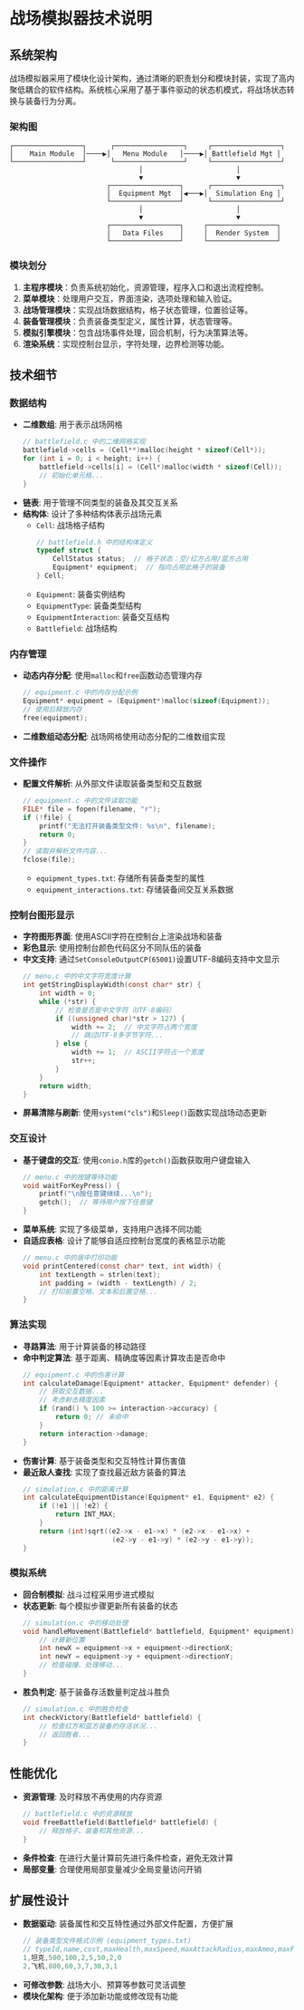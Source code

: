 # 战场模拟器技术说明

## 系统架构

战场模拟器采用了模块化设计架构，通过清晰的职责划分和模块封装，实现了高内聚低耦合的软件结构。系统核心采用了基于事件驱动的状态机模式，将战场状态转换与装备行为分离。

### 架构图

```
┌─────────────────┐      ┌─────────────────┐     ┌─────────────────┐
│    Main Module  │────▶│   Menu Module   │────▶│ Battlefield Mgt │
└─────────────────┘      └─────────────────┘     └─────────────────┘
                                │                       │
                                ▼                       ▼
                        ┌─────────────────┐      ┌─────────────────┐
                        │  Equipment Mgt  │◀───▶│  Simulation Eng │
                        └─────────────────┘      └─────────────────┘
                                │                       │
                                ▼                       ▼
                        ┌─────────────────┐     ┌─────────────────┐
                        │   Data Files    │     │  Render System  │
                        └─────────────────┘     └─────────────────┘
```

### 模块划分

1. **主程序模块**：负责系统初始化，资源管理，程序入口和退出流程控制。
2. **菜单模块**：处理用户交互，界面渲染，选项处理和输入验证。
3. **战场管理模块**：实现战场数据结构，格子状态管理，位置验证等。
4. **装备管理模块**：负责装备类型定义，属性计算，状态管理等。
5. **模拟引擎模块**：包含战场事件处理，回合机制，行为决策算法等。
6. **渲染系统**：实现控制台显示，字符处理，边界检测等功能。

## 技术细节

### 数据结构
- **二维数组**: 用于表示战场网格
  ```c
  // battlefield.c 中的二维网格实现
  battlefield->cells = (Cell**)malloc(height * sizeof(Cell*));
  for (int i = 0; i < height; i++) {
      battlefield->cells[i] = (Cell*)malloc(width * sizeof(Cell));
      // 初始化单元格...
  }
  ```
- **链表**: 用于管理不同类型的装备及其交互关系
- **结构体**: 设计了多种结构体表示战场元素
  - `Cell`: 战场格子结构
    ```c
    // battlefield.h 中的结构体定义
    typedef struct {
        CellStatus status;  // 格子状态：空/红方占用/蓝方占用
        Equipment* equipment;  // 指向占用此格子的装备
    } Cell;
    ```
  - `Equipment`: 装备实例结构
  - `EquipmentType`: 装备类型结构
  - `EquipmentInteraction`: 装备交互结构
  - `Battlefield`: 战场结构

### 内存管理
- **动态内存分配**: 使用`malloc`和`free`函数动态管理内存
  ```c
  // equipment.c 中的内存分配示例
  Equipment* equipment = (Equipment*)malloc(sizeof(Equipment));
  // 使用后释放内存
  free(equipment);
  ```
- **二维数组动态分配**: 战场网格使用动态分配的二维数组实现

### 文件操作
- **配置文件解析**: 从外部文件读取装备类型和交互数据
  ```c
  // equipment.c 中的文件读取功能
  FILE* file = fopen(filename, "r");
  if (!file) {
      printf("无法打开装备类型文件: %s\n", filename);
      return 0;
  }
  // 读取并解析文件内容...
  fclose(file);
  ```
  - `equipment_types.txt`: 存储所有装备类型的属性
  - `equipment_interactions.txt`: 存储装备间交互关系数据

### 控制台图形显示
- **字符图形界面**: 使用ASCII字符在控制台上渲染战场和装备
- **彩色显示**: 使用控制台颜色代码区分不同队伍的装备
- **中文支持**: 通过`SetConsoleOutputCP(65001)`设置UTF-8编码支持中文显示
  ```c
  // menu.c 中的中文字符宽度计算
  int getStringDisplayWidth(const char* str) {
      int width = 0;
      while (*str) {
          // 检查是否是中文字符（UTF-8编码）
          if ((unsigned char)*str > 127) {
              width += 2;  // 中文字符占两个宽度
              // 跳过UTF-8多字节字符...
          } else {
              width += 1;  // ASCII字符占一个宽度
              str++;
          }
      }
      return width;
  }
  ```
- **屏幕清除与刷新**: 使用`system("cls")`和`Sleep()`函数实现战场动态更新

### 交互设计
- **基于键盘的交互**: 使用`conio.h`库的`getch()`函数获取用户键盘输入
  ```c
  // menu.c 中的按键等待功能
  void waitForKeyPress() {
      printf("\n按任意键继续...\n");
      getch();  // 等待用户按下任意键
  }
  ```
- **菜单系统**: 实现了多级菜单，支持用户选择不同功能
- **自适应表格**: 设计了能够自适应控制台宽度的表格显示功能
  ```c
  // menu.c 中的居中打印功能
  void printCentered(const char* text, int width) {
      int textLength = strlen(text);
      int padding = (width - textLength) / 2;
      // 打印前置空格、文本和后置空格...
  }
  ```

### 算法实现
- **寻路算法**: 用于计算装备的移动路径
- **命中判定算法**: 基于距离、精确度等因素计算攻击是否命中
  ```c
  // equipment.c 中的伤害计算
  int calculateDamage(Equipment* attacker, Equipment* defender) {
      // 获取交互数据...
      // 考虑射击精度因素
      if (rand() % 100 >= interaction->accuracy) {
          return 0; // 未命中
      }
      return interaction->damage;
  }
  ```
- **伤害计算**: 基于装备类型和交互特性计算伤害值
- **最近敌人查找**: 实现了查找最近敌方装备的算法
  ```c
  // simulation.c 中的距离计算
  int calculateEquipmentDistance(Equipment* e1, Equipment* e2) {
      if (!e1 || !e2) {
          return INT_MAX;
      }
      return (int)sqrt((e2->x - e1->x) * (e2->x - e1->x) + 
                        (e2->y - e1->y) * (e2->y - e1->y));
  }
  ```

### 模拟系统
- **回合制模拟**: 战斗过程采用步进式模拟
- **状态更新**: 每个模拟步骤更新所有装备的状态
  ```c
  // simulation.c 中的移动处理
  void handleMovement(Battlefield* battlefield, Equipment* equipment) {
      // 计算新位置
      int newX = equipment->x + equipment->directionX;
      int newY = equipment->y + equipment->directionY;
      // 检查碰撞、处理移动...
  }
  ```
- **胜负判定**: 基于装备存活数量判定战斗胜负
  ```c
  // simulation.c 中的胜负检查
  int checkVictory(Battlefield* battlefield) {
      // 检查红方和蓝方装备的存活状况...
      // 返回胜者...
  }
  ```

## 性能优化
- **资源管理**: 及时释放不再使用的内存资源
  ```c
  // battlefield.c 中的资源释放
  void freeBattlefield(Battlefield* battlefield) {
      // 释放格子、装备和其他资源...
  }
  ```
- **条件检查**: 在进行大量计算前先进行条件检查，避免无效计算
- **局部变量**: 合理使用局部变量减少全局变量访问开销

## 扩展性设计
- **数据驱动**: 装备属性和交互特性通过外部文件配置，方便扩展
  ```c
  // 装备类型文件格式示例 (equipment_types.txt)
  // typeId,name,cost,maxHealth,maxSpeed,maxAttackRadius,maxAmmo,maxFireRate,canFly
  1,坦克,500,100,2,5,50,2,0
  2,飞机,800,60,3,7,30,3,1
  ```
- **可修改参数**: 战场大小、预算等参数可灵活调整
- **模块化架构**: 便于添加新功能或修改现有功能 